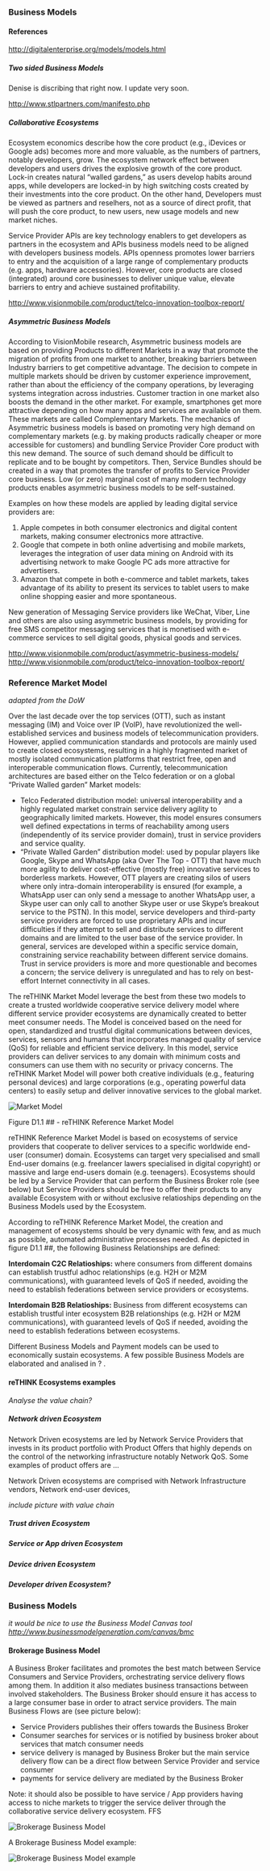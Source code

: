 

### Business Models

#### References

http://digitalenterprise.org/models/models.html

##### Two sided Business Models
Denise is discribing that right now. I update very soon.

http://www.stlpartners.com/manifesto.php

##### Collaborative Ecosystems

Ecosystem economics describe how the core product (e.g., iDevices or Google ads) becomes more and more valuable, as the
numbers of partners, notably developers, grow. The ecosystem network effect between developers and users drives the explosive growth of the core product. Lock-in creates natural “walled gardens,” as users develop habits around apps, while developers are locked-in by high switching costs created by their investments into the core product. On the other hand, Developers must be viewed as partners and reselhers, not as a source of direct profit, that will push the core product, to new users, new usage models and new market niches. 

Service Provider APIs are key technology enablers to get developers as partners in the ecosystem and APIs business models  need to be aligned with developers business models. APIs openness promotes lower barriers to entry and the acquisition of a large range of complementary products (e.g. apps, hardware accessories). However, core products are closed (integrated) around core businesses to deliver unique value, elevate barriers to entry and achieve sustained profitability. 

http://www.visionmobile.com/product/telco-innovation-toolbox-report/

##### Asymmetric Business Models

According to VisionMobile research, Asymmetric business models are based on providing Products to different Markets in a way that promote the migration of profits from one market to another, breaking barriers between Industry barriers to get competitive advantage. The decision to compete in multiple markets should be driven by customer experience improvement, rather than about the efficiency of the company operations, by leveraging systems integration across industries. Customer traction in one market also boosts the demand in the other market. For example, smartphones get more attractive depending on how many apps and services are available on them. These markets are called Complementary Markets.
The mechanics of Asymmetric business models is based on promoting very high demand on complementary markets (e.g. by making products radically cheaper or more accessible for customers) and bundling Service Provider Core product with this new demand. The source of such demand should be difficult to replicate and to be bought by competitors. Then, Service Bundles should be created in a way that promotes the transfer of profits to Service Provider core business. Low (or zero) marginal cost of many modern technology products enables asymmetric business models to be self-sustained. 

Examples on how these models are applied by leading digital service providers are:

1. Apple competes in both consumer electronics and digital content markets, making consumer electronics more attractive.
2. Google that compete in both online advertising and mobile markets, leverages the integration of user data mining on Android with its advertising network to make Google PC ads more attractive for advertisers.
3. Amazon that compete in both e-commerce and tablet markets, takes advantage of its ability to present its services to tablet users to make online shopping easier and more spontaneous.

New generation of Messaging Service providers like WeChat, Viber, Line and others are also using asymmetric business models, by providing for free SMS competitor messaging services that is monetised with e-commerce services to sell digital goods, physical goods and services.

http://www.visionmobile.com/product/asymmetric-business-models/
http://www.visionmobile.com/product/telco-innovation-toolbox-report/

### Reference Market Model
*adapted from the DoW*

Over the last decade over the top services (OTT), such as instant messaging (IM) and Voice over IP (VoIP), have revolutionized the well-established services and business models of telecommunication providers. However, applied communication standards and protocols are mainly used to create closed ecosystems, resulting in a highly fragmented market of mostly isolated communication platforms that restrict free, open and interoperable communication flows. 
Currently, telecommunication architectures are based either on the Telco federation or on a global “Private Walled garden” Market models:

*	Telco Federated distribution model: universal interoperability and a highly regulated market constrain service delivery agility to geographically limited markets. However, this model ensures consumers well defined expectations in terms of reachability among users (independently of its service provider domain), trust in service providers and service quality. 
*	“Private Walled Garden” distribution model: used by popular players like Google, Skype and WhatsApp (aka Over The Top - OTT) that have much more agility to deliver cost-effective (mostly free) innovative services to borderless markets. However, OTT players are creating silos of users where only intra-domain interoperability is ensured (for example, a WhatsApp user can only send a message to another WhatsApp user, a Skype user can only call to another Skype user or use Skype’s breakout service to the PSTN). In this model, service developers and third-party service providers are forced to use proprietary APIs and incur difficulties if they attempt to sell and distribute services to different domains and are limited to the user base of the service provider. In general, services are developed within a specific service domain, constraining service reachability between different service domains. Trust in service providers is more and more questionable and becomes a concern; the service delivery is unregulated and has to rely on best-effort Internet connectivity in all cases.

The reTHINK Market Model leverage the best from these two models to create a trusted worldwide cooperative service delivery model where different service provider ecosystems are dynamically created to better meet consumer needs. The  Model is conceived based on the need for open, standardized and trustful digital communications between devices, services, sensors and humans that incorporates managed quality of service (QoS) for reliable and efficient service delivery. In this model, service providers can deliver services to any domain with minimum costs and consumers can use them with no security or privacy concerns. The reTHINK Market Model will power both creative individuals (e.g., featuring personal devices) and large corporations (e.g., operating powerful data centers) to easily setup and deliver innovative services to the global market. 

![Market Model](market-model.png)

Figure D1.1 ## - reTHINK Reference Market Model

reTHINK Reference Market Model is based on ecosystems of service providers that cooperate to deliver services to a specific worldwide end-user (consumer) domain. Ecosystems can target very specialised and small End-user domains (e.g. freelancer lawers specialised in digital copyright) or massive and large end-users domain (e.g. teenagers). Ecosystems should be led by a Service Provider that can perform the Business Broker role (see below) but Service Providers should be free to offer their products to any available Ecosystem with or without exclusive relatioships depending on the Business Models used by the Ecosystem. 

According to reTHINK Reference Market Model, the creation and management of ecosystems should be very dynamic with few, and as much as possible, automated administrative processes needed. 
As depicted in figure D1.1 ##, the following Business Relationships are defined:

**Interdomain C2C Relatioships:** where consumers from different domains can establish trustful adhoc relationships (e.g. H2H or M2M communications), with guaranteed levels of QoS if needed, avoiding the need to establish federations between service providers or ecosystems.

**Interdomain B2B Relatioships:** Business from different ecosystems can establish trustful inter ecosystem B2B relationships (e.g. H2H or M2M communications), with guaranteed levels of QoS if needed, avoiding the need to establish federations between ecosystems.

Different Business Models and Payment models can be used to economically sustain ecosystems. A few possible Business Models are elaborated and analised in ? .

#### reTHINK Ecosystems examples

*Analyse the value chain?*

##### Network driven Ecosystem

Network Driven ecosystems are led by Network Service Providers that invests in its product portfolio with Product Offers that highly depends on the control of the networking infrastructure notably Network QoS. Some examples of product offers are ...

Network Driven ecosystems are comprised with Network Infrastructure vendors, Network end-user devices, 

*include picture with value chain*

##### Trust driven Ecosystem

##### Service or App driven Ecosystem

##### Device driven Ecosystem

##### Developer driven Ecosystem?

### Business Models

*it would be nice to use the Business Model Canvas tool http://www.businessmodelgeneration.com/canvas/bmc*

#### Brokerage Business Model

A Business Broker facilitates and promotes the best match between Service Consumers and Service Providers, orchestrating service delivery flows among them. In addition it also mediates business transactions between involved stakeholders.
The Business Broker should ensure it has access to a large consumer base in order to atract service providers. The main Business Flows are (see picture below):
- Service Providers publishes their offers towards the Business Broker
- Consumer searches for services or is notified by business broker about services that match consumer needs
- service delivery is managed by Business Broker but the main service delivery flow can be a direct flow between Service Provider and service consumer
- payments for service delivery are mediated by the Business Broker


Note: it should also be possible to have service / App providers having access to niche markets to trigger the service deliver through the collaborative service delivery ecosystem. FFS

![Brokerage Business Model](business-brokerage.png)


A Brokerage Business Model example:

![Brokerage Business Model example](business-brokerage-example.png)
